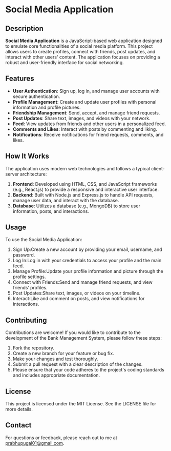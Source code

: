 # Social Media Application

## Description
**Social Media Application** is a JavaScript-based web application designed to emulate core functionalities of a social media platform. This project allows users to create profiles, connect with friends, post updates, and interact with other users' content. The application focuses on providing a robust and user-friendly interface for social networking.

## Features
- **User Authentication**: Sign up, log in, and manage user accounts with secure authentication.
- **Profile Management**: Create and update user profiles with personal information and profile pictures.
- **Friendship Management**: Send, accept, and manage friend requests.
- **Post Updates**: Share text, images, and videos with your network.
- **Feed**: View updates from friends and other users in a personalized feed.
- **Comments and Likes**: Interact with posts by commenting and liking.
- **Notifications**: Receive notifications for friend requests, comments, and likes.

## How It Works
The application uses modern web technologies and follows a typical client-server architecture:

1. **Frontend**: Developed using HTML, CSS, and JavaScript frameworks (e.g., React.js) to provide a responsive and interactive user interface.
2. **Backend**: Built with Node.js and Express.js to handle API requests, manage user data, and interact with the database.
3. **Database**: Utilizes a database (e.g., MongoDB) to store user information, posts, and interactions.

## Usage
To use the Social Media Application:

1. Sign Up:Create a new account by providing your email, username, and password.
2. Log In:Log in with your credentials to access your profile and the main feed.
3. Manage Profile:Update your profile information and picture through the profile settings.
4. Connect with Friends:Send and manage friend requests, and view friends’ profiles.
5. Post Updates:Share text, images, or videos on your timeline.
6. Interact:Like and comment on posts, and view notifications for interactions.

## Contributing
Contributions are welcome! If you would like to contribute to the development of the Bank Management System, please follow these steps:

1. Fork the repository.
2. Create a new branch for your feature or bug fix.
3. Make your changes and test thoroughly.
4. Submit a pull request with a clear description of the changes.
5. Please ensure that your code adheres to the project's coding standards and includes appropriate documentation.

## License
This project is licensed under the MIT License. See the LICENSE file for more details.

## Contact
For questions or feedback, please reach out to me at prabhupugal01@gmail.com.

